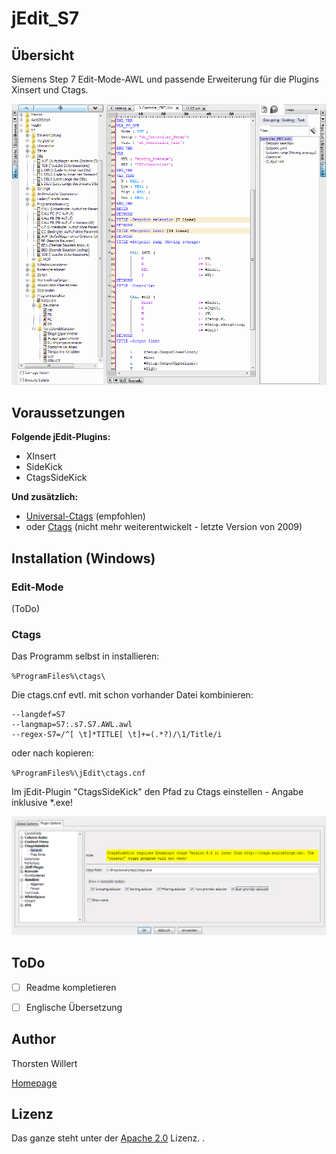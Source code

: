 # jEdit_S7


## Übersicht

Siemens Step 7 Edit-Mode-AWL und passende Erweiterung für die Plugins Xinsert und Ctags.

![jEdit_S7](/images/jEdit_S7.png)


## Voraussetzungen

**Folgende jEdit-Plugins:**
- XInsert
- SideKick
- CtagsSideKick

**Und zusätzlich:**
- [Universal-Ctags](https://github.com/universal-ctags) (empfohlen)
- oder [Ctags](http://ctags.sourceforge.net/) (nicht mehr weiterentwickelt - letzte Version von 2009)

##  Installation (Windows)

### Edit-Mode

(ToDo)

### Ctags

Das Programm selbst in installieren:

`%ProgramFiles%\ctags\`

Die ctags.cnf evtl. mit schon vorhander Datei kombinieren:
```
--langdef=S7
--langmap=S7:.s7.S7.AWL.awl
--regex-S7=/^[ \t]*TITLE[ \t]+=(.*?)/\1/Title/i
```
oder nach kopieren:

`%ProgramFiles%\jEdit\ctags.cnf`

Im jEdit-Plugin "CtagsSideKick" den Pfad zu Ctags einstellen - Angabe inklusive *.exe!

![jEdit_S7](/images/CtagsSideKick.png)


## ToDo

- [ ] Readme kompletieren
- [ ] Englische Übersetzung


## Author
Thorsten Willert

[Homepage](http://www.thorsten-willert.de/)

## Lizenz
Das ganze steht unter der [Apache 2.0](https://github.com/THWillert/HomeMatic_CSS/blob/master/LICENSE) Lizenz.
.

